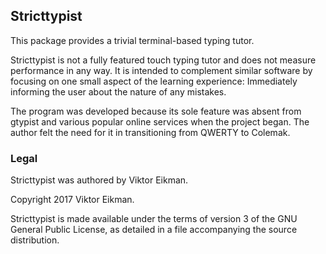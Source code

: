 ## Stricttypist

This package provides a trivial terminal-based typing tutor.

Stricttypist is not a fully featured touch typing tutor and does not measure
performance in any way. It is intended to complement similar software by
focusing on one small aspect of the learning experience: Immediately informing
the user about the nature of any mistakes.

The program was developed because its sole feature was absent from gtypist and
various popular online services when the project began. The author felt the
need for it in transitioning from QWERTY to Colemak.

### Legal

Stricttypist was authored by Viktor Eikman.

Copyright 2017 Viktor Eikman.

Stricttypist is made available under the terms of version 3 of the GNU General
Public License, as detailed in a file accompanying the source distribution.
